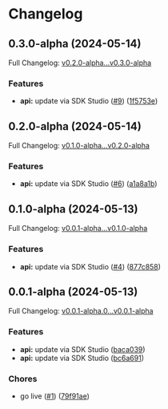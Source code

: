 # Changelog

## 0.3.0-alpha (2024-05-14)

Full Changelog: [v0.2.0-alpha...v0.3.0-alpha](https://github.com/rajatb94/walledai-node/compare/v0.2.0-alpha...v0.3.0-alpha)

### Features

* **api:** update via SDK Studio ([#9](https://github.com/rajatb94/walledai-node/issues/9)) ([1f5753e](https://github.com/rajatb94/walledai-node/commit/1f5753e95df1b3c0b6f544316ef5a88d81eb6977))

## 0.2.0-alpha (2024-05-14)

Full Changelog: [v0.1.0-alpha...v0.2.0-alpha](https://github.com/rajatb94/walledai-node/compare/v0.1.0-alpha...v0.2.0-alpha)

### Features

* **api:** update via SDK Studio ([#6](https://github.com/rajatb94/walledai-node/issues/6)) ([a1a8a1b](https://github.com/rajatb94/walledai-node/commit/a1a8a1babf7bb77f11d68bef3ba543772eb6a692))

## 0.1.0-alpha (2024-05-13)

Full Changelog: [v0.0.1-alpha...v0.1.0-alpha](https://github.com/rajatb94/walledai-node/compare/v0.0.1-alpha...v0.1.0-alpha)

### Features

* **api:** update via SDK Studio ([#4](https://github.com/rajatb94/walledai-node/issues/4)) ([877c858](https://github.com/rajatb94/walledai-node/commit/877c858d9796d8e9c98f53abe600d3b2e8ab3ec1))

## 0.0.1-alpha (2024-05-13)

Full Changelog: [v0.0.1-alpha.0...v0.0.1-alpha](https://github.com/rajatb94/walledai-node/compare/v0.0.1-alpha.0...v0.0.1-alpha)

### Features

* **api:** update via SDK Studio ([baca039](https://github.com/rajatb94/walledai-node/commit/baca039c4b9be302c29d0030e2fd4e3d2bd753f4))
* **api:** update via SDK Studio ([bc6a691](https://github.com/rajatb94/walledai-node/commit/bc6a691f7d8210253bb5ff74ea0882040992b81c))


### Chores

* go live ([#1](https://github.com/rajatb94/walledai-node/issues/1)) ([79f91ae](https://github.com/rajatb94/walledai-node/commit/79f91ae14b5e107babbe5e1224b35f4a54e4b494))
